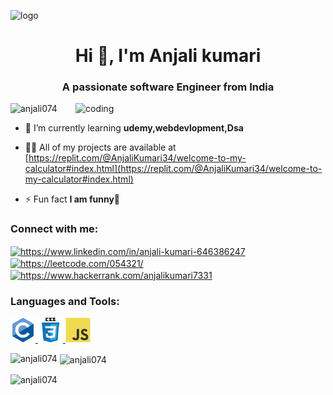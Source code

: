 ![logo]( https://cdn.dribbble.com/users/31818/screenshots/2091618/dribbb.gif)
<h1 align="center">Hi 👋, I'm Anjali kumari</h1>
<h3 align="center">A passionate software Engineer from India</h3>
<img align="right" alt="coding" width="400" src="https://cdn.dribbble.com/users/17707/screenshots/2413754/rrr.gif">
<p align="left"> <img src="https://komarev.com/ghpvc/?username=anjali074&label=Profile%20views&color=0e75b6&style=flat" alt="anjali074" /> </p>

- 🌱 I’m currently learning **udemy,webdevlopment,Dsa**

- 👨‍💻 All of my projects are available at [https://replit.com/@AnjaliKumari34/welcome-to-my-calculator#index.html](https://replit.com/@AnjaliKumari34/welcome-to-my-calculator#index.html)

- ⚡ Fun fact **I am funny🤗**

<h3 align="left">Connect with me:</h3>
<p align="left">
<a href="https://linkedin.com/in/https://www.linkedin.com/in/anjali-kumari-646386247" target="blank"><img align="center" src="https://raw.githubusercontent.com/rahuldkjain/github-profile-readme-generator/master/src/images/icons/Social/linked-in-alt.svg" alt="https://www.linkedin.com/in/anjali-kumari-646386247" height="30" width="40" /></a>
<a href="https://www.leetcode.com/https://leetcode.com/054321/" target="blank"><img align="center" src="https://raw.githubusercontent.com/rahuldkjain/github-profile-readme-generator/master/src/images/icons/Social/leet-code.svg" alt="https://leetcode.com/054321/" height="30" width="40" /></a>
<a href="https://www.hackerearth.com/https://www.hackerrank.com/anjalikumari7331" target="blank"><img align="center" src="https://raw.githubusercontent.com/rahuldkjain/github-profile-readme-generator/master/src/images/icons/Social/hackerearth.svg" alt="https://www.hackerrank.com/anjalikumari7331" height="30" width="40" /></a>
</p>

<h3 align="left">Languages and Tools:</h3>
<p align="left"> <a href="https://www.cprogramming.com/" target="_blank" rel="noreferrer"> <img src="https://raw.githubusercontent.com/devicons/devicon/master/icons/c/c-original.svg" alt="c" width="40" height="40"/> </a> <a href="https://www.w3schools.com/css/" target="_blank" rel="noreferrer"> <img src="https://raw.githubusercontent.com/devicons/devicon/master/icons/css3/css3-original-wordmark.svg" alt="css3" width="40" height="40"/> </a> <a href="https://developer.mozilla.org/en-US/docs/Web/JavaScript" target="_blank" rel="noreferrer"> <img src="https://raw.githubusercontent.com/devicons/devicon/master/icons/javascript/javascript-original.svg" alt="javascript" width="40" height="40"/> </a> </p>

<p><img align="left" src="https://github-readme-stats.vercel.app/api/top-langs?username=anjali074&show_icons=true&locale=en&layout=compact" alt="anjali074" /></p>

<p>&nbsp;<img align="center" src="https://github-readme-stats.vercel.app/api?username=anjali074&show_icons=true&locale=en" alt="anjali074" /></p>

<p><img align="center" src="https://github-readme-streak-stats.herokuapp.com/?user=anjali074&" alt="anjali074" /></p>


